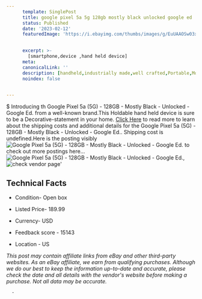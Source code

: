 ```yaml
---
      template: SinglePost
      title: google pixel 5a 5g 128gb mostly black unlocked google ed 
      status: Published
      date: '2023-02-12'
      featuredImage: 'https://i.ebayimg.com/thumbs/images/g/EuUAAOSw03xie~R~/s-l225.jpg'
       

      excerpt: >-
        [smartphone,device ,hand held device]
      meta:
      canonicalLink: ''
      description: [handheld,industrially made,well crafted,Portable,Mobile,Compact,Convenient,Lightweight,Maneuverable,Man-portable,Miniature,Carriable,Hand-held,Light,Holdable,Transportable,Mobile device,Pocket-sized,On-the-go,Wireless,Cordless,Compact size,Convenient size, smartphone,device ,hand held device]
      noindex: false
      

---
```

$
      Introducing th Google Pixel 5a (5G) - 128GB - Mostly Black - Unlocked - Google Ed. from a well-known brand.This Holdable hand held device is sure to be a Decorative-statement in your home. [Click Here](https://www.ebay.com/itm/325185502957?hash=item4bb690feed%3Ag%3AEuUAAOSw03xie%7ER%7E&amdata=enc%3AAQAHAAAA4BvEmoa2xA2cZgMuraMNmA4kqoxGan6K7d9nEFZPYYK1YxEy9AUfDf5l7vAdiK4bA5bL7HNf%2Bz1zWfR3NlM3DR41lXdhmNRCJhS2%2FudSkyZBh30Gc9wLOo4DgtiC5Zo%2FENXAVXUQjy18j6V9KjK65Ot7DWMS20mcqlLU6H5iW%2BSFL006IWoDqRbzcwXp32KX7y8onhDn3rUXozBB8NA%2B0t2XTiFO59%2BzUTLkhhEaVzhTUJzntIAy0IZwPd0X5rfPHKmAnYSyLKkR9zegIuHWrVZvtSUa5%2FH4u5powCJBH80%2B&mkevt=1&mkcid=1&mkrid=711-53200-19255-0&campid=%253CePNCampaignId%253E&customid=%253CreferenceId%253E&toolid=10049) to read more to learn about the shipping costs and additional details for the Google Pixel 5a (5G) - 128GB - Mostly Black - Unlocked - Google Ed.. Shipping cost is undefined.Here is the posting visibly ![Google Pixel 5a (5G) - 128GB - Mostly Black - Unlocked - Google Ed.](https://i.ebayimg.com/thumbs/images/g/EuUAAOSw03xie~R~/s-l225.jpg) to check out more postings here... ![Google Pixel 5a (5G) - 128GB - Mostly Black - Unlocked - Google Ed.](https://i.ebayimg.com/images/g/EuUAAOSw03xie~R~/s-l1200.jpg), ![check vendor page]()'

      

 ## Technical Facts 



     
      

 - Condition- Open box 


      

 - Listed Price- 189.99 


      

 - Currency- USD 


      

 - Feedback score - 15143 


      

 - Location - US 


      
      

 *_This post may contain affiliate links from eBay and other third-party websites. As an eBay affiliate, we earn from qualifying purchases. Although we do our best to keep the information up-to-date and accurate, please check the date and all details with the vendor's website before making a purchase. Not all data may be accurate._*




      -
